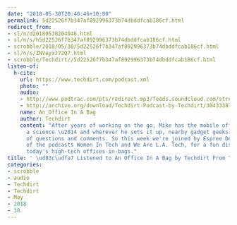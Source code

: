 ```yaml
---
date: "2018-05-30T20:40:46+10:00"
permalink: 5d22526f7b347af892996373b74dbddfcab186cf.html
redirect_from:
- sl/n/d20180530204046.html
- sl/n/s/h5d22526f7b347af892996373b74dbddfcab186cf.html
- scrobble/2018/05/30/5d22526f7b347af892996373b74dbddfcab186cf.html
- sl/n/s/ZNVeyxJ72Q7.html
- scrobble/Techdirt//5d22526f7b347af892996373b74dbddfcab186cf.html
listen-of:
  h-cite:
    url: https://www.techdirt.com/podcast.xml
    photo: ""
    audio:
    - http://www.podtrac.com/pts/redirect.mp3/feeds.soundcloud.com/stream/304333875-techdirt-an-office-in-a-bag.mp3
    - http://archive.org/download/Techdirt-Podcast-by-Techdirt/304333875-techdirt-an-office-in-a-bag.mp3
    name: An Office In A Bag
    author: Techdirt
    content: "After years of working on the go, Mike has the mobile office down to
      a science \u2014 and wherever he sets it up, nearby gadget geeks have plenty
      of questions and comments. So this week we're joined by Espree Devora, host
      of the podcasts Women In Tech and We Are L.A. Tech, for a fun discussion about
      today's high-tech offices-in-bags."
title: ' \ud83c\udfa7 Listened to An Office In A Bag by Techdirt From Techdirt'
categories:
- scrobble
- audio
- Techdirt
- Techdirt
- May
- 2018
- 30
---
```

